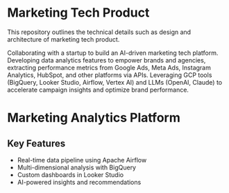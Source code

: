 # Marketing Tech Product
This repository outlines the technical details such as design and architecture of marketing tech product.

Collaborating with a startup to build an AI-driven marketing tech platform. Developing data analytics features to empower brands and agencies, extracting performance metrics from Google Ads, Meta Ads, Instagram Analytics, HubSpot, and other platforms via APIs. Leveraging GCP tools (BigQuery, Looker Studio, Airflow, Vertex AI) and LLMs (OpenAI, Claude) to accelerate campaign insights and optimize brand performance.

# Marketing Analytics Platform

## Key Features
- Real-time data pipeline using Apache Airflow
- Multi-dimensional analysis with BigQuery
- Custom dashboards in Looker Studio
- AI-powered insights and recommendations
